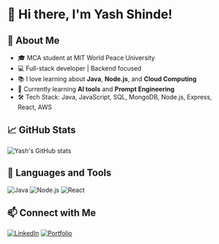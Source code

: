 # 👋 Hi there, I'm Yash Shinde!

## 🚀 About Me
- 🎓 MCA student at MIT World Peace University
- 💻 Full-stack developer | Backend focused
- 📚 I love learning about **Java**, **Node.js**, and **Cloud Computing**
- 🌱 Currently learning **AI tools** and **Prompt Engineering**
- 🛠️ Tech Stack: Java, JavaScript, SQL, MongoDB, Node.js, Express, React, AWS

## 📈 GitHub Stats
![Yash's GitHub stats](https://github-readme-stats.vercel.app/api?username=YashShinde&show_icons=true&theme=radical)

## 🔧 Languages and Tools
![Java](https://img.shields.io/badge/Java-ED8B00?style=for-the-badge&logo=java&logoColor=white)
![Node.js](https://img.shields.io/badge/Node.js-339933?style=for-the-badge&logo=nodedotjs&logoColor=white)
![React](https://img.shields.io/badge/React-20232A?style=for-the-badge&logo=react&logoColor=61DAFB)

## 📫 Connect with Me
[![LinkedIn](https://img.shields.io/badge/LinkedIn-blue?style=for-the-badge&logo=linkedin)](https://www.linkedin.com/in/YashShinde/)
[![Portfolio](https://img.shields.io/badge/Portfolio-000?style=for-the-badge&logo=vercel&logoColor=white)](https://your-portfolio-link.com)

